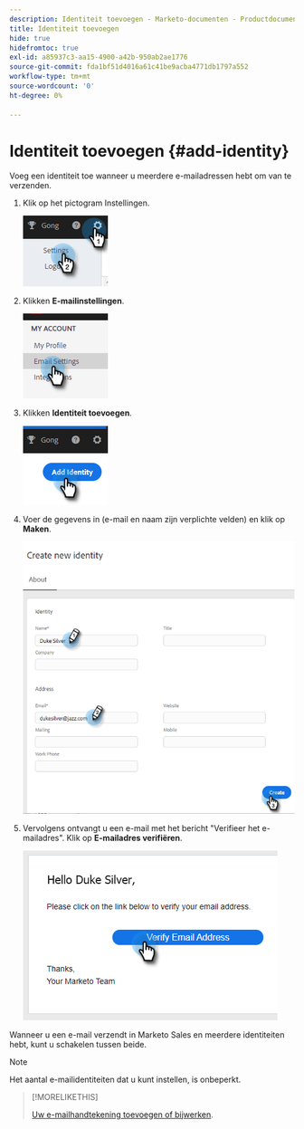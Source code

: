 ```yaml
---
description: Identiteit toevoegen - Marketo-documenten - Productdocumentatie
title: Identiteit toevoegen
hide: true
hidefromtoc: true
exl-id: a85937c3-aa15-4900-a42b-950ab2ae1776
source-git-commit: fda1bf51d4016a61c41be9acba4771db1797a552
workflow-type: tm+mt
source-wordcount: '0'
ht-degree: 0%

---
```


# Identiteit toevoegen {#add-identity}

Voeg een identiteit toe wanneer u meerdere e-mailadressen hebt om van te verzenden.

1. Klik op het pictogram Instellingen.

   ![](assets/add-identity-1.png)

1. Klikken **E-mailinstellingen**.

   ![](assets/add-identity-2.png)

1. Klikken **Identiteit toevoegen**.

   ![](assets/add-identity-3.png)

1. Voer de gegevens in (e-mail en naam zijn verplichte velden) en klik op **Maken**.

   ![](assets/add-identity-4.png)

1. Vervolgens ontvangt u een e-mail met het bericht &quot;Verifieer het e-mailadres&quot;. Klik op **E-mailadres verifiëren**.

   ![](assets/add-identity-5.png)

Wanneer u een e-mail verzendt in Marketo Sales en meerdere identiteiten hebt, kunt u schakelen tussen beide.

>[!NOTE]
>
>Het aantal e-mailidentiteiten dat u kunt instellen, is onbeperkt.

>[!MORELIKETHIS]
>
>[Uw e-mailhandtekening toevoegen of bijwerken](/help/marketo/product-docs/marketo-sales-insight/actions/getting-started/email-settings/add-or-update-your-email-signature.md).
